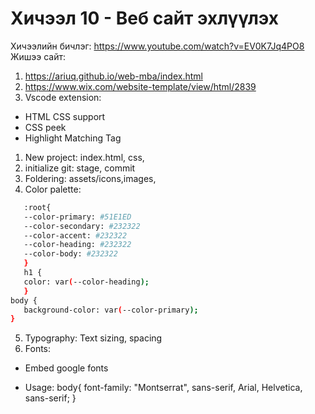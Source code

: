 # Хичээл 10 - Веб сайт эхлүүлэх

Хичээлийн бичлэг: https://www.youtube.com/watch?v=EV0K7Jq4PO8
Жишээ сайт:

1. https://ariuq.github.io/web-mba/index.html
2. https://www.wix.com/website-template/view/html/2839
3. Vscode extension:

- HTML CSS support
- CSS peek
- Highlight Matching Tag

1. New project: index.html, css,
2. initialize git: stage, commit
3. Foldering: assets/icons,images,
4. Color palette:

```sh
   :root{
   --color-primary: #51E1ED
   --color-secondary: #232322
   --color-accent: #232322
   --color-heading: #232322
   --color-body: #232322
   }
   h1 {
   color: var(--color-heading);
   }
body {
   background-color: var(--color-primary);
}
```

5. Typography: Text sizing, spacing
6. Fonts:

- Embed google fonts

- Usage:
  body{
  font-family: "Montserrat", sans-serif, Arial, Helvetica, sans-serif;
  }

